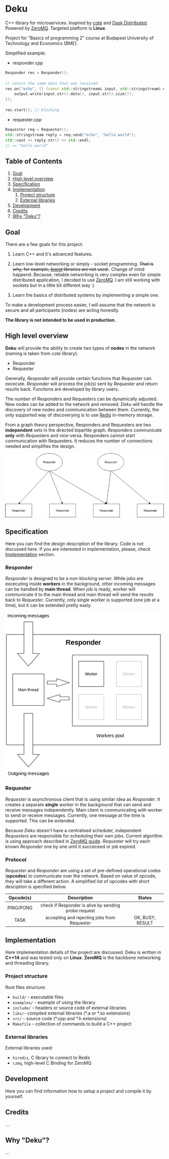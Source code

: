 # Deku

C++ library for microservices. Inspired by [cote](https://github.com/dashersw/cote) and [Dask Distributed](https://distributed.dask.org/en/latest/). Powered by [ZeroMQ](https://zeromq.org). Targeted platform is **Linux**.

Project for "Basics of programming 2" course at Budapest University of Technology and Economics (BME).

Simplified example:

- responder.cpp

```c++
Responder res = Responder();

// return the same data that was received
res.on("echo", [] (const std::stringstream& input, std::stringstream& output) {
    output.write(input.str().data(), input.str().size());
});

res.start(); // blocking
```

- requester.cpp

```c++
Requester req = Requester();
std::stringstream reply = req.send("echo", "hello world");
std::cout << reply.str() << std::endl;
// == "hello world"
```

## Table of Contents

1. [Goal](#goal)
2. [High level overview](#overview)
3. [Specification](#spec)
4. [Implementation](#impl)
    1. [Project structure](#structure)
    2. [External libraries](#external)
5. [Development](#dev)
6. [Credits](#creds)
7. [Why "Deku"?](#why)

## Goal

There are a few goals for this project:

1. Learn C++ and it's advanced features.

2. Learn low-level networking or simply - socket programming. ~~That is why, for example, [boost](https://www.boost.org) libraries are not used.~~. Change of mind happend. Because, reliable networking is very complex even for simple distributed application, I decided to use [ZeroMQ](https://zeromq.org). I am still working with sockets but in a little bit different way :)

3. Learn the basics of distributed systems by implementing a simple one.

To make a development process easier, I will assume that the network is secure and all participants (nodes) are acting honestly.

**The library is not intended to be used in production.**

<a name="overview"></a>

## High level overview

**Deku** will provide the ability to create two types of **nodes** in the network (naming is taken from *cote* library):

- Responder
- Requester

Generally, *Responder* will provide certain functions that *Requester* can excecute. *Responder* will process the job(s) sent by *Requester* and return results back. Functions are developed by library users.

The number of Responders and Requesters can be dynamically adjusted. New nodes can be added to the network and removed. *Deku* will handle the discovery of new nodes and communication between them. Currently, the only supported way of discoverying is to use [Redis](https://redis.io) in-memory storage.

From a graph theory perspective, Responders and Requesters are two **independent** sets in the directed bipartite graph. *Responders* communicate **only** with *Requesters* and vice-versa. Responders cannot start communication with Requesters. It reduces the number of connections needed and simplifies the design.

![simple network diagram](images/high_overview.png)

<a name="spec"></a>

## Specification

Here you can find the design description of the library. Code is not discussed here. If you are interested in implementation, please, check [Implementation](#impl) section.

### Responder

*Responder* is designed to be a non-blocking server. While jobs are excecuting inside **workers** in the background, other incoming messages can be handled by **main thread**. When job is ready, worker will communicate it to the main thread and main thread will send the results back to *Requester*. Currently, only single worker is supported (one job at a time), but it can be extended pretty easly.

![Responder overview diagram](images/responder_spec.png)

### Requester

*Requester* is asynchronous client that is using similar idea as *Responder*. It creates a separate **single** worker in the background that can send and receive messages independently. Main client is communicating with worker to send or receive messages. Currently, one message at the time is supported. This can be extended.

Because *Deku* doesn't have a centralised scheduler, independent *Requesters* are responsible for scheduling their own jobs. Current algorithm is using approach described in [ZeroMQ guide](http://zguide.zeromq.org/page:all#toc112). *Requester* will try each known *Responder* one by one until it succeceed or job expired.

### Protocol

*Requester* and *Responder* are using a set of pre-defined operational codes (**opcodes**) to communicate over the network. Based on value of opcode, they will take a different action. A simplified list of opcodes with short desciption is specified below.

| Opcode(s)    | Description | States             |
|:----------:|:-----------:|:------------------:|
| PING/PONG  | check if Responder is alive by sending probe request ||
| TASK       | accepting and rejecting jobs from Requester |   OK, BUSY, RESULT |

<a name="impl"></a>

## Implementation

Here implementation details of the project are discussed. Deku is written in **C++14** and was tested only on **Linux**. **ZeroMQ** is the backbone networking and threading library.

<a name="structure"></a>

### Project structure

Root files structure:

- `build/` - executable files
- `examples/` - example of using the library
- `include/` - headers or source code of external libraries
- `libs/`- compiled external libraries (*.a or *.so extensions)
- `src/` - source code (*.cpp and *.h extensions)
- `Makefile` - collection of commands to build a C++ project

<a name="external"></a>

### External libraries

External libraries used:

- `hiredis`, C library to connect to Redis
- `czmq`, high-level C Binding for ZeroMQ

<a name="dev"></a>

## Development

Here you can find information how to setup a project and compile it by yourself.

<a name="creds"></a>

## Credits

...

<a name="why"></a>

## Why "Deku"?

...

